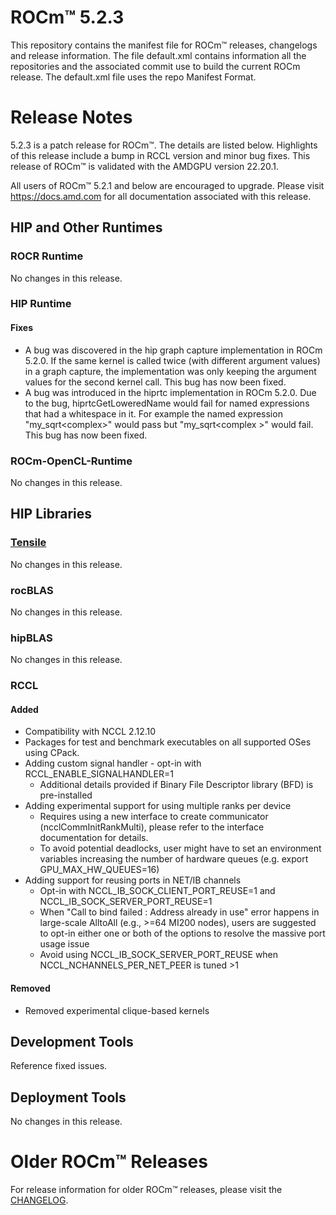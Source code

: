 # ROCm™ 5.2.3
This repository contains the manifest file for ROCm™ releases, changelogs and release information. The file default.xml contains information all the repositories and the associated commit use to build the current ROCm release. The default.xml file uses the repo Manifest Format.

# Release Notes
5.2.3 is a patch release for ROCm™. The details are listed below. Highlights of this release include a bump in RCCL version and minor bug fixes. This release of ROCm™ is validated with the AMDGPU version 22.20.1.

All users of ROCm™ 5.2.1 and below are encouraged to upgrade. Please visit https://docs.amd.com for all documentation associated with this release. 



## HIP and Other Runtimes

### ROCR Runtime
No changes in this release.
### HIP Runtime
#### Fixes
 - A bug was discovered in the hip graph capture implementation in ROCm 5.2.0. If the same kernel is called twice
 (with different argument values) in a graph capture, the implementation was only keeping the argument values for 
 the second kernel call. This bug has now been fixed.
 - A bug was introduced in the hiprtc implementation in ROCm 5.2.0. Due to the bug, hiprtcGetLoweredName would fail
 for named expressions that had a whitespace in it. For example the named expression "my_sqrt<complex<double>>" would
 pass but "my_sqrt<complex<double> >" would fail. This bug has now been fixed.
### ROCm-OpenCL-Runtime
No changes in this release.

## HIP Libraries

### [Tensile](https://github.com/ROCmSoftwarePlatform/Tensile)
No changes in this release.
### rocBLAS
No changes in this release.

### hipBLAS
No changes in this release.

### RCCL
#### Added
- Compatibility with NCCL 2.12.10
- Packages for test and benchmark executables on all supported OSes using CPack.
- Adding custom signal handler - opt-in with RCCL_ENABLE_SIGNALHANDLER=1
  - Additional details provided if Binary File Descriptor library (BFD) is pre-installed
- Adding experimental support for using multiple ranks per device
  - Requires using a new interface to create communicator (ncclCommInitRankMulti), please
    refer to the interface documentation for details.
  - To avoid potential deadlocks, user might have to set an environment variables increasing
    the number of hardware queues (e.g. export GPU_MAX_HW_QUEUES=16)
- Adding support for reusing ports in NET/IB channels
  - Opt-in with NCCL_IB_SOCK_CLIENT_PORT_REUSE=1 and NCCL_IB_SOCK_SERVER_PORT_REUSE=1
  - When "Call to bind failed : Address already in use" error happens in large-scale AlltoAll
    (e.g., >=64 MI200 nodes), users are suggested to opt-in either one or both of the options
    to resolve the massive port usage issue
  - Avoid using NCCL_IB_SOCK_SERVER_PORT_REUSE when NCCL_NCHANNELS_PER_NET_PEER is tuned >1
#### Removed
- Removed experimental clique-based kernels
## Development Tools
Reference fixed issues.
## Deployment Tools
No changes in this release.

# Older ROCm™ Releases
For release information for older ROCm™ releases, please visit the [CHANGELOG](CHANGELOG.md).

